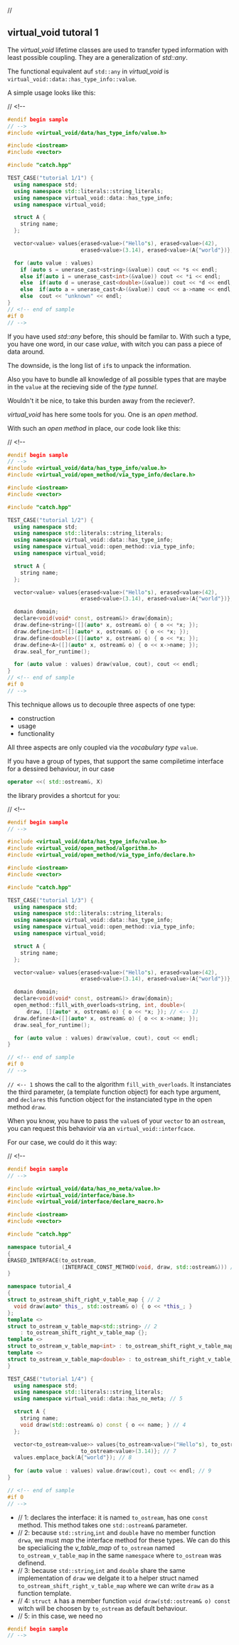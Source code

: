 ﻿// <!--
#if 0
// -->

<a name="t1"></a>
## virtual_void tutoral 1

The *virtual_void* lifetime classes are used to transfer typed information with least possible coupling.
They are a generalization of *std::any*.

The functional equivalent auf ``std::any`` in *virtual_void* is ``virtual_void::data::has_type_info::value``.

A simple usage looks like this:

// <!--
```cpp
#endif begin sample
// -->
#include <virtual_void/data/has_type_info/value.h>

#include <iostream>
#include <vector>

#include "catch.hpp"

TEST_CASE("tutorial 1/1") {
  using namespace std;
  using namespace std::literals::string_literals;
  using namespace virtual_void::data::has_type_info;
  using namespace virtual_void;

  struct A {
    string name;
  };

  vector<value> values{erased<value>("Hello"s), erased<value>(42),
                       erased<value>(3.14), erased<value>(A{"world"})};

  for (auto value : values)
    if (auto s = unerase_cast<string>(&value)) cout << *s << endl;
    else if(auto i = unerase_cast<int>(&value)) cout << *i << endl;
    else  if(auto d = unerase_cast<double>(&value)) cout << *d << endl;
    else  if(auto a = unerase_cast<A>(&value)) cout << a->name << endl;
    else  cout << "unknown" << endl;
}
// <!-- end of sample
#if 0
// -->
```
If you have used *std::any* before, this should be familar to.
With such a type, you have one word, in our case *value*, with witch you can pass a piece of data around.

The downside, is the long list of ``if``s to unpack the information. 

Also you have to bundle all knowledge of all possible types that are maybe in the ``value`` at the recieving side of the *type tunnel*.

Wouldn't it be nice, to take this burden away from the reciever?.

<a name="t2"></a>

*virtual_void* has here some tools for you. One is an *open method*. 

With such an *open method* in place, our code look like this:


// <!--
```cpp
#endif begin sample
// -->
#include <virtual_void/data/has_type_info/value.h>
#include <virtual_void/open_method/via_type_info/declare.h>

#include <iostream>
#include <vector>

#include "catch.hpp"

TEST_CASE("tutorial 1/2") {
  using namespace std;
  using namespace std::literals::string_literals;
  using namespace virtual_void::data::has_type_info;
  using namespace virtual_void::open_method::via_type_info;
  using namespace virtual_void;

  struct A {
    string name;
  };

  vector<value> values{erased<value>("Hello"s), erased<value>(42),
                       erased<value>(3.14), erased<value>(A{"world"})};

  domain domain;
  declare<void(void* const, ostream&)> draw{domain};
  draw.define<string>([](auto* x, ostream& o) { o << *x; });
  draw.define<int>([](auto* x, ostream& o) { o << *x; });
  draw.define<double>([](auto* x, ostream& o) { o << *x; });
  draw.define<A>([](auto* x, ostream& o) { o << x->name; });
  draw.seal_for_runtime();

  for (auto value : values) draw(value, cout), cout << endl;
}
// <!-- end of sample
#if 0 
// -->
```

This technique allows us to decouple three aspects of one type:
- construction
- usage
- functionality

All three aspects are only coupled via the *vocabulary type* ``value``.

<a name="t3"></a>
If you have a group of types, that support the same compiletime interface for a dessired behaviour, in our case
```cpp
operator <<( std::ostream&, X)
```
the library provides a shortcut for you: 

// <!--
```cpp
#endif begin sample
// -->

#include <virtual_void/data/has_type_info/value.h>
#include <virtual_void/open_method/algorithm.h>
#include <virtual_void/open_method/via_type_info/declare.h>

#include <iostream>
#include <vector>

#include "catch.hpp"

TEST_CASE("tutorial 1/3") {
  using namespace std;
  using namespace std::literals::string_literals;
  using namespace virtual_void::data::has_type_info;
  using namespace virtual_void::open_method::via_type_info;
  using namespace virtual_void;

  struct A {
    string name;
  };

  vector<value> values{erased<value>("Hello"s), erased<value>(42),
                       erased<value>(3.14), erased<value>(A{"world"})};

  domain domain;
  declare<void(void* const, ostream&)> draw{domain};
  open_method::fill_with_overloads<string, int, double>(
      draw, [](auto* x, ostream& o) { o << *x; }); // <-- 1)
  draw.define<A>([](auto* x, ostream& o) { o << x->name; });
  draw.seal_for_runtime();

  for (auto value : values) draw(value, cout), cout << endl;
}

// <!-- end of sample
#if 0 
// -->
```

``// <-- 1`` shows the call to the algorithm ``fill_with_overloads``. It instanciates the third parameter, (a template function object) for each type argument, and ```declares``` this function object for the instanciated type in the open method ``draw``.


<a name="t4"></a>

When you know, you have to pass the ``value``s of your ``vector`` to an ``ostream``, you can request this behavioir via an ``virtual_void::interfcace``.

For our case, we could do it this way:

// <!--
```cpp
#endif begin sample
// -->

#include <virtual_void/data/has_no_meta/value.h>
#include <virtual_void/interface/base.h>
#include <virtual_void/interface/declare_macro.h>

#include <iostream>
#include <vector>

#include "catch.hpp"

namespace tutorial_4 
{
ERASED_INTERFACE(to_ostream,
                 (INTERFACE_CONST_METHOD(void, draw, std::ostream&))) // 1
}

namespace tutorial_4 
{
struct to_ostream_shift_right_v_table_map { // 2
  void draw(auto* this_, std::ostream& o) { o << *this_; }
};
template <>
struct to_ostream_v_table_map<std::string> // 2
    : to_ostream_shift_right_v_table_map {};
template <>
struct to_ostream_v_table_map<int> : to_ostream_shift_right_v_table_map {}; // 2
template <>
struct to_ostream_v_table_map<double> : to_ostream_shift_right_v_table_map {}; // 2
}

TEST_CASE("tutorial 1/4") {
  using namespace std;
  using namespace std::literals::string_literals;
  using namespace virtual_void::data::has_no_meta; // 5

  struct A {
    string name;
    void draw(std::ostream& o) const { o << name; } // 4
  };

  vector<to_ostream<value>> values{to_ostream<value>("Hello"s), to_ostream<value>(42),
                       to_ostream<value>(3.14)}; // 7
  values.emplace_back(A{"world"}); // 8
  
  for (auto value : values) value.draw(cout), cout << endl; // 9
}

// <!-- end of sample
#if 0 
// -->
```
- // 1: declares the interface: it is named ``to_ostream``, has one ``const`` method. This method takes one  ``std::ostream&`` parameter.
- // 2: because ``std::string``,``int`` and ``double`` have no member function ``drwa``, we must *map* the interface method for these types. We can do this be specialicing the *v_table_map* of ``to_ostream`` named ``to_ostream_v_table_map`` in the same ``namespace`` where ``to_ostream`` was definend.
- // 3: because ``std::string``,``int`` and ``double`` share the same implementation of ``draw`` we delgate it to a helper struct named ``to_ostream_shift_right_v_table_map`` where we can write ``draw`` as a function template.
- // 4: ``struct A`` has a member function ``void draw(std::ostream& o) const`` witch will be choosen by ``to_ostream`` as default behaviour.
- // 5: in this case, we need no 

```cpp
#endif begin sample
// -->

